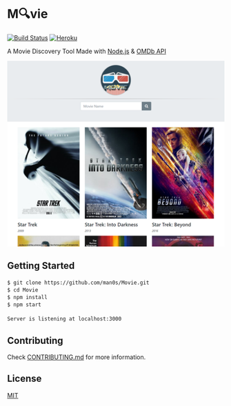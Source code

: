# M🔍vie
[![Build Status](https://travis-ci.org/pussinboots/heroku-badge.svg?branch=master)](https://travis-ci.org/man0s/Movie)
[![Heroku](https://heroku-badge.herokuapp.com/?app=heroku-badge&style=flat)](https://man0s-movie.herokuapp.com/)

A Movie Discovery Tool Made with <a href="https://nodejs.org">Node.js</a> & <a href="https://www.omdbapi.com">OMDb API</a>

![](https://raw.githubusercontent.com/man0s/Movie/master/screenshot.png)

## Getting Started

```bash
$ git clone https://github.com/man0s/Movie.git
$ cd Movie
$ npm install
$ npm start

Server is listening at localhost:3000
```

## Contributing

Check [CONTRIBUTING.md](CONTRIBUTING.md) for more information.

## License

[MIT](LICENSE)
